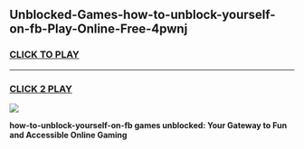 
## Unblocked-Games-how-to-unblock-yourself-on-fb-Play-Online-Free-4pwnj
<h3>
<a href="https://premium76.site?title=how-to-unblock-yourself-on-fb&ref=26A">CLICK TO PLAY</a></h3>
<hr>

<h3>
<a href="https://premium76.site?title=how-to-unblock-yourself-on-fb&ref=26A">CLICK 2 PLAY</a>
  
</h3>

<a href="https://premium76.site?title=how-to-unblock-yourself-on-fb&ref=26A"><img src="https://clearcache.store/games.png"></a>


**how-to-unblock-yourself-on-fb games unblocked: Your Gateway to Fun and Accessible Online Gaming**
